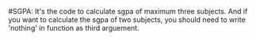 #SGPA: 
It's the code to calculate sgpa of maximum three subjects. 
And if you want to calculate the sgpa of two subjects, you should need to write 'nothing' in function as third arguement.